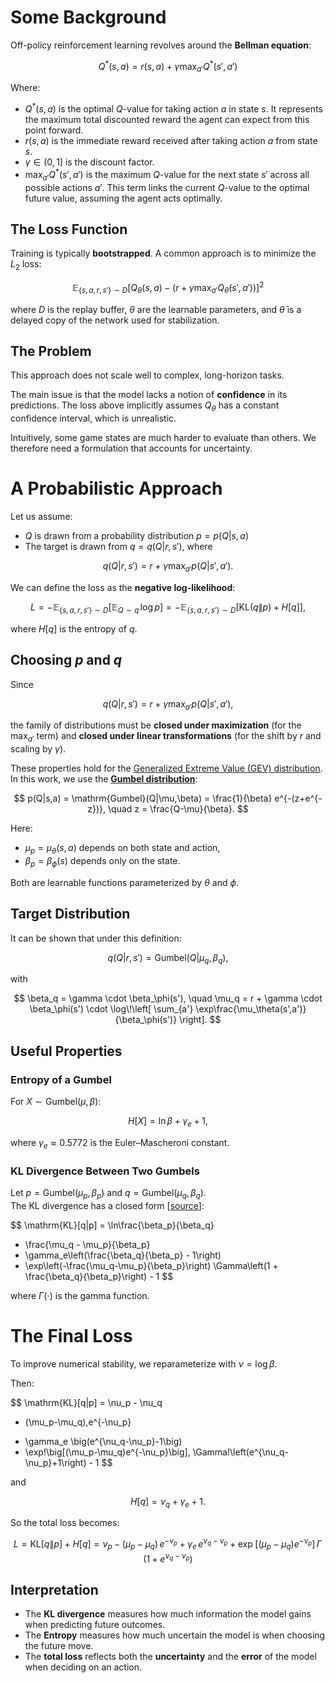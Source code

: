 # Some Background

Off-policy reinforcement learning revolves around the **Bellman equation**:

$$
Q^*(s,a) = r(s,a) + \gamma \max_{a'} Q^*(s',a')
$$

Where:

- $Q^*(s,a)$ is the optimal $Q$-value for taking action $a$ in state $s$. It represents the maximum total discounted reward the agent can expect from this point forward.
- $r(s,a)$ is the immediate reward received after taking action $a$ from state $s$.
- $\gamma \in (0,1]$ is the discount factor.
- $\max_{a'}Q^*(s',a')$ is the maximum $Q$-value for the next state $s'$ across all possible actions $a'$. This term links the current $Q$-value to the optimal future value, assuming the agent acts optimally.


## The Loss Function

Training is typically **bootstrapped**. A common approach is to minimize the $L_2$ loss:

$$
\mathbb{E}_{\{s,a,r,s'\}\sim D}\left[ Q_\theta(s,a) - \left( r + \gamma \max_{a'} Q_{\bar\theta}(s',a') \right) \right]^2
$$

where $D$ is the replay buffer, $\theta$ are the learnable parameters, and $\bar\theta$ is a delayed copy of the network used for stabilization.


## The Problem

This approach does not scale well to complex, long-horizon tasks.  

The main issue is that the model lacks a notion of **confidence** in its predictions. The loss above implicitly assumes $Q_\theta$ has a constant confidence interval, which is unrealistic.  

Intuitively, some game states are much harder to evaluate than others. We therefore need a formulation that accounts for uncertainty.


# A Probabilistic Approach

Let us assume:

- $Q$ is drawn from a probability distribution $p = p(Q|s,a)$  
- The target is drawn from $q = q(Q|r,s')$, where

$$
q(Q|r,s') = r + \gamma \max_{a'} p(Q|s',a').
$$

We can define the loss as the **negative log-likelihood**:

$$
L = -\mathbb{E}_{\{s,a,r,s'\}\sim D} \Big[ \mathbb{E}_{Q\sim q}\,\log p \Big]
   = -\mathbb{E}_{\{s,a,r,s'\}\sim D} \Big[ \mathrm{KL}(q\|p) + H[q] \Big],
$$

where $H[q]$ is the entropy of $q$.


## Choosing $p$ and $q$

Since

$$
q(Q|r,s') = r + \gamma \max_{a'} p(Q|s',a'),
$$

the family of distributions must be **closed under maximization** (for the $\max_{a'}$ term) and **closed under linear transformations** (for the shift by $r$ and scaling by $\gamma$).

These properties hold for the [Generalized Extreme Value (GEV) distribution](https://en.wikipedia.org/wiki/Generalized_extreme_value_distribution).  
In this work, we use the [**Gumbel distribution**](https://en.wikipedia.org/wiki/Gumbel_distribution):

$$
p(Q|s,a) = \mathrm{Gumbel}(Q|\mu,\beta) 
= \frac{1}{\beta} e^{-(z+e^{-z})}, 
\quad z = \frac{Q-\mu}{\beta}.
$$

Here:

- $\mu_p = \mu_\theta(s,a)$ depends on both state and action,  
- $\beta_p = \beta_\phi(s)$ depends only on the state.  

Both are learnable functions parameterized by $\theta$ and $\phi$.


## Target Distribution

It can be shown that under this definition:

$$
q(Q|r,s') = \mathrm{Gumbel}(Q|\mu_q,\beta_q),
$$

with

$$
\beta_q = \gamma \cdot \beta_\phi(s'), \quad
\mu_q = r + \gamma \cdot \beta_\phi(s') \cdot 
\log\!\left[ \sum_{a'} \exp\frac{\mu_\theta(s',a')}{\beta_\phi(s')} \right].
$$


## Useful Properties

### Entropy of a Gumbel

For $X \sim \mathrm{Gumbel}(\mu,\beta)$:

$$
H[X] = \ln \beta + \gamma_e + 1,
$$

where $\gamma_e \approx 0.5772$ is the Euler–Mascheroni constant.


### KL Divergence Between Two Gumbels

Let $p = \mathrm{Gumbel}(\mu_p,\beta_p)$ and $q = \mathrm{Gumbel}(\mu_q,\beta_q)$.  
The KL divergence has a closed form [[source](https://mast.queensu.ca/~communications/Papers/gil-msc11.pdf)]:

$$
\mathrm{KL}[q\|p] =
\ln\frac{\beta_p}{\beta_q}
+ \frac{\mu_q - \mu_p}{\beta_p}
+ \gamma_e\left(\frac{\beta_q}{\beta_p} - 1\right)
+ \exp\left(-\frac{\mu_q-\mu_p}{\beta_p}\right)
\Gamma\left(1 + \frac{\beta_q}{\beta_p}\right) - 1
$$

where $\Gamma(\cdot)$ is the gamma function.


# The Final Loss

To improve numerical stability, we reparameterize with $\nu = \log \beta$.  

Then:

$$
\mathrm{KL}[q\|p] =
\nu_p - \nu_q
- (\mu_p-\mu_q)\,e^{-\nu_p} 
+ \gamma_e \big(e^{\nu_q-\nu_p}-1\big) 
+ \exp\!\big[(\mu_p-\mu_q)e^{-\nu_p}\big]\,
\Gamma\!\left(e^{\nu_q-\nu_p}+1\right) - 1
$$

and

$$
H[q] = \nu_q + \gamma_e + 1.
$$

So the total loss becomes:

$$
L = \mathrm{KL}[q\|p] + H[q] =
\nu_p \;-\; (\mu_p-\mu_q)\,e^{-\nu_p}
\;+\;\gamma_e\,e^{\nu_q-\nu_p}
\;+\;\exp\!\big[(\mu_p-\mu_q)e^{-\nu_p}\big]\,
\Gamma\!\big(1 + e^{\nu_q-\nu_p}\big)
$$


## Interpretation

- The **KL divergence** measures how much information the model gains when predicting future outcomes.  
- The **Entropy** measures how much uncertain the model is when choosing the future move.  
- The **total loss** reflects both the **uncertainty** and the **error** of the model when deciding on an action.  


